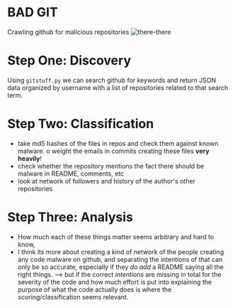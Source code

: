 # BAD GIT
Crawling github for malicious repositories
![there-there](https://github.com/cas1m1r/GITTER/blob/main/assets/comfort?raw=true)

# Step One: Discovery
Using `gitstuff.py` we can search github for keywords and return JSON data organized by username with a list of repositories related to that search term. 

# Step Two: Classification
  - take md5 hashes of the files in repos and check them against known malware.
  	o weight the emails in  commits creating these files **very heavily**!
  - check whether the repository mentions the fact there should be malware in README, comments, etc
  - look at network of followers and history of the author's other repositories

# Step Three: Analysis
  - How much each of these things matter seems arbitrary and hard to know, 
  - I think its more about creating a kind of network of the people creating any code malware on github,
    and separating the intentions of that can only be so accurate, especially if they *do add* a README saying
    all the right things. 
      --> but if the correct *intentions* are missing in total for the severity of the code and how much
      effort is put into explaining the purpose of what the code actually does is where the scoring/classification seems relevant. 


      